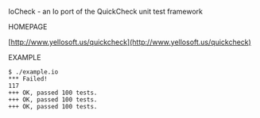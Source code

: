 IoCheck - an Io port of the QuickCheck unit test framework

HOMEPAGE

[http://www.yellosoft.us/quickcheck](http://www.yellosoft.us/quickcheck)

EXAMPLE

	$ ./example.io 
	*** Failed!
	117
	+++ OK, passed 100 tests.
	+++ OK, passed 100 tests.
	+++ OK, passed 100 tests.